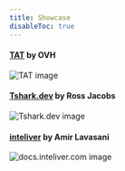 ```yaml
---
title: Showcase
disableToc: true
---
```


#### [TAT](https://ovh.github.io/tat/overview/) by OVH
![TAT image](/images/showcase/tat.png?width=50pc)

#### [Tshark.dev](https://tshark.dev) by Ross Jacobs
![Tshark.dev image](/images/showcase/tshark_dev.png?width=50pc)

#### [inteliver](https://docs.inteliver.com) by Amir Lavasani
![docs.inteliver.com image](/images/showcase/inteliver_docs.png?width=50pc)